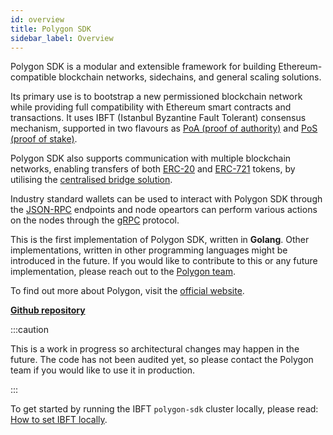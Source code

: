 ```yaml
---
id: overview 
title: Polygon SDK
sidebar_label: Overview
---
```


Polygon SDK is a modular and extensible framework for building Ethereum-compatible blockchain networks, sidechains, and general scaling solutions.

Its primary use is to bootstrap a new permissioned blockchain network while providing full compatibility with Ethereum smart contracts and transactions. It uses IBFT (Istanbul Byzantine Fault Tolerant) consensus mechanism, supported in two flavours as [PoA (proof of authority)](/docs/consensus/add-new-validators) and [PoS (proof of stake)](/docs/consensus/pos-stake-unstake).

Polygon SDK also supports communication with multiple blockchain networks, enabling transfers of both [ERC-20](https://ethereum.org/en/developers/docs/standards/tokens/erc-20) and [ERC-721](https://ethereum.org/en/developers/docs/standards/tokens/erc-721) tokens, by utilising the [centralised bridge solution](/docs/additional-features/chainbridge/overview).

Industry standard wallets can be used to interact with Polygon SDK through the [JSON-RPC](/docs/working-with-node/query-json-rpc) endpoints and node opeartors can perform various actions on the nodes through the [gRPC](/docs/working-with-node/query-operator-info) protocol.

This is the first implementation of Polygon SDK, written in **Golang**. Other implementations, written in other
programming languages might be introduced in the future. If you would like to contribute to this or any future
implementation, please reach out to the [Polygon team](mailto:contact@polygon.technology).

To find out more about Polygon, visit the [official website](https://polygon.technology).

**[Github repository](https://github.com/0xPolygon/polygon-sdk)**

:::caution

This is a work in progress so architectural changes may happen in the future. The code has not been audited
yet, so please contact the Polygon team if you would like to use it in production.

:::



To get started by running the IBFT `polygon-sdk` cluster locally, please read: [How to set IBFT locally](/docs/get-started/set-up-ibft-locally).
